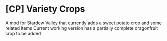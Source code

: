 # [CP] Variety Crops
A mod for Stardew Valley that currently adds a sweet potato crop and some related items
Current working version has a partially complete dragonfruit crop to be added
